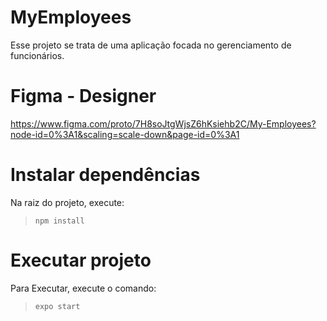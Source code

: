 # MyEmployees

Esse projeto se trata de uma aplicação focada no gerenciamento de funcionários.

# Figma - Designer
https://www.figma.com/proto/7H8soJtgWjsZ6hKsiehb2C/My-Employees?node-id=0%3A1&scaling=scale-down&page-id=0%3A1

# Instalar dependências
Na raiz do projeto, execute:
> `npm install`

# Executar projeto
Para Executar, execute o comando:
> `expo start`


